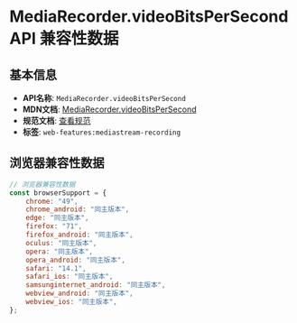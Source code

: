 # MediaRecorder.videoBitsPerSecond API 兼容性数据

## 基本信息

- **API名称**: `MediaRecorder.videoBitsPerSecond`
- **MDN文档**: [MediaRecorder.videoBitsPerSecond](https://developer.mozilla.org/docs/Web/API/MediaRecorder/videoBitsPerSecond)
- **规范文档**: [查看规范](https://w3c.github.io/mediacapture-record/#dom-mediarecorder-videobitspersecond)
- **标签**: `web-features:mediastream-recording`

## 浏览器兼容性数据

```javascript
// 浏览器兼容性数据
const browserSupport = {
    chrome: "49",
    chrome_android: "同主版本",
    edge: "同主版本",
    firefox: "71",
    firefox_android: "同主版本",
    oculus: "同主版本",
    opera: "同主版本",
    opera_android: "同主版本",
    safari: "14.1",
    safari_ios: "同主版本",
    samsunginternet_android: "同主版本",
    webview_android: "同主版本",
    webview_ios: "同主版本",
};

```


